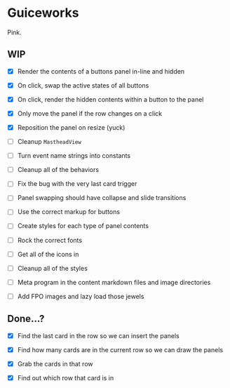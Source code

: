 # Guiceworks
Pink.

## WIP
- [x] Render the contents of a buttons panel in-line and hidden
- [x] On click, swap the active states of all buttons
- [x] On click, render the hidden contents within a button to the panel
- [x] Only move the panel if the row changes on a click
- [x] Reposition the panel on resize (yuck)
- [ ] Cleanup `MastheadView`
- [ ] Turn event name strings into constants
- [ ] Cleanup all of the behaviors
- [ ] Fix the bug with the very last card trigger
- [ ] Panel swapping should have collapse and slide transitions
- [ ] Use the correct markup for buttons
- [ ] Create styles for each type of panel contents
- [ ] Rock the correct fonts
- [ ] Get all of the icons in
- [ ] Cleanup all of the styles
- [ ] Meta program in the content markdown files and image directories
- [ ] Add FPO images and lazy load those jewels



## Done...?
- [x] Find the last card in the row so we can insert the panels
- [x] Find how many cards are in the current row so we can draw the panels
- [x] Grab the cards in that row
- [x] Find out which row that card is in

